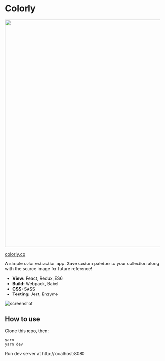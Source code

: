 # Colorly

<p align="center">
<img src="https://imgur.com/a9bAIz7.png" width="739"/>
</p>

[colorly.co](http://colorly.co)

A simple color extraction app. Save custom palettes to your collection along with the source image for future reference!

- **View:** React, Redux, ES6
- **Build:** Webpack, Babel
- **CSS:** SASS
- **Testing:** Jest, Enzyme

![screenshot](https://imgur.com/YPHZETM.png)

## How to use

Clone this repo, then:

```
yarn
yarn dev
```

Run dev server at http://localhost:8080
